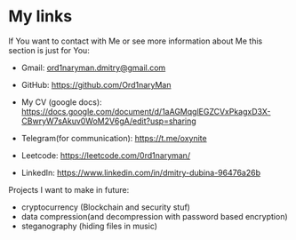 
# My links
If You want to contact with Me or see more information about Me this section is just for You:

* Gmail: ord1naryman.dmitry@gmail.com

* GitHub: https://github.com/Ord1naryMan

* My CV (google docs): https://docs.google.com/document/d/1aAGMqglEGZCVxPkagxD3X-CBwryW7sAkuv0WoM2V6gA/edit?usp=sharing

* Telegram(for communication): https://t.me/oxynite

* Leetcode: https://leetcode.com/0rd1naryman/

* LinkedIn: https://www.linkedin.com/in/dmitry-dubina-96476a26b

Projects I want to make in future:
- cryptocurrency (Blockchain and security stuf)
- data compression(and decompression with password based encryption)
- steganography (hiding files in music)